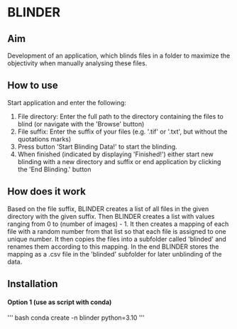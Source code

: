 # BLINDER

## Aim
Development of an application, which blinds files in a folder to maximize the objectivity when manually analysing these files.

## How to use
Start application and enter the following:
1. File directory: Enter the full path to the directory containing the files to blind (or navigate with the 'Browse' button)
2. File suffix: Enter the suffix of your files (e.g. '.tif' or '.txt', but without the quotations marks)
3. Press button 'Start Blinding Data!' to start the blinding.
4. When finished (indicated by displaying 'Finished!') either start new blinding with a new directory and suffix or end application by clicking the 'End Blinding.' button

## How does it work
Based on the file suffix, BLINDER creates a list of all files in the given directory with the given suffix. Then BLINDER creates a list with values ranging from 0 to (number of images) - 1. It then creates a mapping of each file with a random number from that list so that each file is assigned to one unique number. It then copies the files into a subfolder called 'blinded' and renames them according to this mapping. In the end BLINDER stores the mapping as a .csv file in the 'blinded' subfolder for later unblinding of the data.

## Installation
#### Option 1 (use as script with conda)
''' bash
conda create -n blinder python=3.10
'''